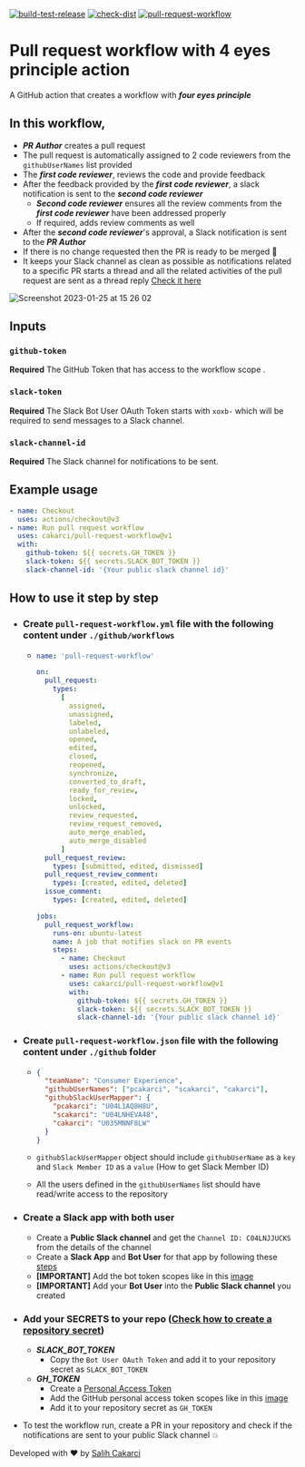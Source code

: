 [![build-test-release](https://github.com/cakarci/pull-request-workflow/actions/workflows/build-test-release.yml/badge.svg)](https://github.com/cakarci/pull-request-workflow/actions/workflows/build-test-release.yml) [![check-dist](https://github.com/cakarci/pull-request-workflow/actions/workflows/check-dist.yml/badge.svg)](https://github.com/cakarci/pull-request-workflow/actions/workflows/check-dist.yml) [![pull-request-workflow](https://github.com/cakarci/pull-request-workflow/actions/workflows/pull-request-workflow.yml/badge.svg)](https://github.com/cakarci/pull-request-workflow/actions/workflows/pull-request-workflow.yml)

# Pull request workflow with 4 eyes principle action

A GitHub action that creates a workflow with **_four eyes principle_**

## In this workflow,

- **_PR Author_** creates a pull request
- The pull request is automatically assigned to 2 code reviewers from the `githubUserNames` list provided
- The **_first code reviewer_**, reviews the code and provide feedback
- After the feedback provided by the **_first code reviewer_**, a slack notification is sent to the **_second code reviewer_**
  - **_Second code reviewer_** ensures all the review comments from the **_first code reviewer_** have been addressed properly
  - If required, adds review comments as well
- After the **_second code reviewer_**'s approval, a Slack notification is sent to the **_PR Author_**
- If there is no change requested then the PR is ready to be merged :rocket:
- It keeps your Slack channel as clean as possible as notifications related to a specific PR starts a thread and all the related activities of the pull request are sent as a thread reply [Check it here](https://user-images.githubusercontent.com/4185569/214591718-d3e19dbe-2603-4451-8fea-30576ec50993.png)

![Screenshot 2023-01-25 at 15 26 02](https://user-images.githubusercontent.com/4185569/214591195-1dc5223f-c08e-42e1-b572-1f8eb77eaf43.png)

## Inputs

### `github-token`

**Required** The GitHub Token that has access to the workflow scope .

### `slack-token`

**Required** The Slack Bot User OAuth Token starts with `xoxb-` which will be required to send messages to a Slack channel.

### `slack-channel-id`

**Required** The Slack channel for notifications to be sent.

## Example usage

```yaml
- name: Checkout
  uses: actions/checkout@v3
- name: Run pull request workflow
  uses: cakarci/pull-request-workflow@v1
  with:
    github-token: ${{ secrets.GH_TOKEN }}
    slack-token: ${{ secrets.SLACK_BOT_TOKEN }}
    slack-channel-id: '{Your public slack channel id}'
```

## How to use it step by step

- ### Create `pull-request-workflow.yml` file with the following content under `./github/workflows`

  - ```yaml
    name: 'pull-request-workflow'

    on:
      pull_request:
        types:
          [
            assigned,
            unassigned,
            labeled,
            unlabeled,
            opened,
            edited,
            closed,
            reopened,
            synchronize,
            converted_to_draft,
            ready_for_review,
            locked,
            unlocked,
            review_requested,
            review_request_removed,
            auto_merge_enabled,
            auto_merge_disabled
          ]
      pull_request_review:
        types: [submitted, edited, dismissed]
      pull_request_review_comment:
        types: [created, edited, deleted]
      issue_comment:
        types: [created, edited, deleted]

    jobs:
      pull_request_workflow:
        runs-on: ubuntu-latest
        name: A job that notifies slack on PR events
        steps:
          - name: Checkout
            uses: actions/checkout@v3
          - name: Run pull request workflow
            uses: cakarci/pull-request-workflow@v1
            with:
              github-token: ${{ secrets.GH_TOKEN }}
              slack-token: ${{ secrets.SLACK_BOT_TOKEN }}
              slack-channel-id: '{Your public slack channel id}'
    ```

- ### Create `pull-request-workflow.json` file with the following content under `./github` folder

  - ```json
    {
      "teamName": "Consumer Experience",
      "githubUserNames": ["pcakarci", "scakarci", "cakarci"],
      "githubSlackUserMapper": {
        "pcakarci": "U04L1AQ8H8U",
        "scakarci": "U04LNHEVA48",
        "cakarci": "U035MNNF8LW"
      }
    }
    ```

  - `githubSlackUserMapper` object should include `githubUserName` as a `key` and `Slack Member ID` as a `value` (How to get Slack Member ID)
  - All the users defined in the `githubUserNames` list should have read/write access to the repository

- ### Create a Slack app with both user
  - Create a **Public Slack channel** and get the `Channel ID: C04LNJJUCKS` from the details of the channel
  - Create a **Slack App** and **Bot User** for that app by following these [steps](https://slack.com/help/articles/115005265703-Create-a-bot-for-your-workspace#add-a-bot-user)
  - **[IMPORTANT]** Add the bot token scopes like in this [image](https://user-images.githubusercontent.com/4185569/214593602-0a238d97-a5bf-4fb7-9d59-8e1230f15a6c.png)
  - **[IMPORTANT]** Add your **Bot User** into the **Public Slack channel** you created
- ### Add your **SECRETS** to your repo ([Check how to create a repository secret](https://docs.github.com/en/actions/security-guides/encrypted-secrets#creating-encrypted-secrets-for-a-repository))
  - **_SLACK_BOT_TOKEN_**
    - Copy the `Bot User OAuth Token` and add it to your repository secret as `SLACK_BOT_TOKEN`
  - **_GH_TOKEN_**
    - Create a [Personal Access Token](https://docs.github.com/en/enterprise-server@3.4/authentication/keeping-your-account-and-data-secure/creating-a-personal-access-token#creating-a-personal-access-token)
    - Add the GitHub personal access token scopes like in this [image](https://user-images.githubusercontent.com/4185569/214594384-23868a6b-e6d1-4119-b9bd-a2d5c20e3bfd.png)
    - Add it to your repository secret as `GH_TOKEN`
- To test the workflow run, create a PR in your repository and check if the notifications are sent to your public Slack channel :boom:

Developed with ❤️ by [Salih Cakarci](https://github.com/cakarci)
